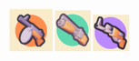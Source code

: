 ![Image of Screen](images/submachine.png?raw=true)
![Image of Screen](images/shotgun.png?raw=true)
![Image of Screen](images/automatic.png?raw=true)
